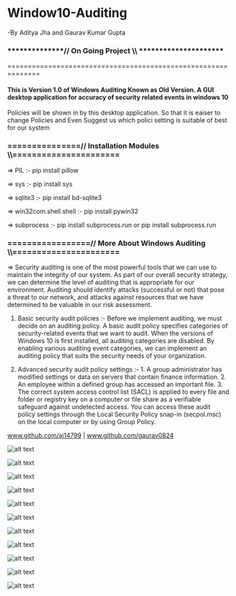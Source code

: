 # Window10-Auditing
  -By Aditya Jha and Gaurav Kumar Gupta
  

### **************// On Going Project \\\\ *********************
==============================================================



#### This is Version 1.0 of Windows Auditing Known as Old Version. A GUI desktop application for accuracy of security related events in windows 10

Policies will be shown in by this desktop application. So that it is eaiser to change Policies and Even Suggest us which polici setting is suitable of best for our system


### ===============// Installation Modules \\\\======================

=> PIL                  :-             pip install pillow

=> sys                  :-             pip install sys

=> sqlite3              :-             pip install bd-sqlite3

=> win32com.shell.shell :-             pip install pywin32

=> subprocess           :-             pip install subprocess.run or pip install subprocess.run 

### =================// More About Windows Auditing \\\\======================


=> Security auditing is one of the most powerful tools that we can use to maintain the integrity of our system. As part of our overall security strategy, we can determine the level of auditing that is appropriate for our environment. Auditing should identify attacks (successful or not) that pose a threat to our network, and attacks against resources that we have determined to be valuable in our risk assessment.

1. Basic security audit policies :- Before we implement auditing, we must decide on an auditing policy. A basic audit policy specifies categories of security-related events that we want to audit. When the versions of Windows 10 is first installed, all auditing categories are disabled. By enabling various auditing event categories, we can implement an auditing policy that suits the security needs of your organization.

2. Advanced security audit policy settings :- 
        1. A group administrator has modified settings or data on servers that contain finance information.
        2. An employee within a defined group has accessed an important file.
        3. The correct system access control list (SACL) is applied to every file and folder or registry key on a computer or file share           as a verifiable safeguard against undetected access.
You can access these audit policy settings through the Local Security Policy snap-in (secpol.msc) on the local computer or by using Group Policy.

  
  www.github.com/aj14799
  |
  www.github.com/gaurav0824


![alt text](https://github.com/aj14799/Window10-Auditing-old-/blob/master/Sreenshots/Screenshot%20(207).png)

![alt text](https://github.com/aj14799/Window10-Auditing-old-/blob/master/Sreenshots/Screenshot%20(208).png)

![alt text](https://github.com/aj14799/Window10-Auditing-old-/blob/master/Sreenshots/Screenshot%20(209).png)

![alt text](https://github.com/aj14799/Window10-Auditing-old-/blob/master/Sreenshots/Screenshot%20(210).png)

![alt text](https://github.com/aj14799/Window10-Auditing-old-/blob/master/Sreenshots/Screenshot%20(211).png)

![alt text](https://github.com/aj14799/Window10-Auditing-old-/blob/master/Sreenshots/Screenshot%20(212).png)

![alt text](https://github.com/aj14799/Window10-Auditing-old-/blob/master/Sreenshots/Screenshot%20(213).png)

![alt text](https://github.com/aj14799/Window10-Auditing-old-/blob/master/Sreenshots/Screenshot%20(214).png)

![alt text](https://github.com/aj14799/Window10-Auditing-old-/blob/master/Sreenshots/Screenshot%20(215).png)

![alt text](https://github.com/aj14799/Window10-Auditing-old-/blob/master/Sreenshots/Screenshot%20(216).png)

![alt text](https://github.com/aj14799/Window10-Auditing-old-/blob/master/Sreenshots/Screenshot%20(217).png)



